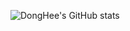 ![DongHee's GitHub stats](https://github-readme-stats.vercel.app/api?username=high-east&show_icons=true&theme=onedark)
